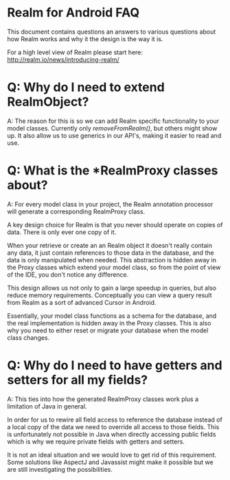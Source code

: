 # Realm for Android FAQ

This document contains questions an answers to various questions about how Realm works and why it
the design is the way it is.

For a high level view of Realm please start here: http://realm.io/news/introducing-realm/


# Q: Why do I need to extend RealmObject?

A: The reason for this is so we can add Realm specific functionality to your model classes.
Currently only *removeFromRealm()*, but others might show up. It also allow us to use generics
in our API's, making it easier to read and use.


# Q: What is the \*RealmProxy classes about?
A: For every model class in your project, the Realm annotation processor will generate a
corresponding RealmProxy class.

A key design choice for Realm is that you never should operate on copies of data. There is only ever
one copy of it.

When your retrieve or create an an Realm object it doesn't really contain any data, it just contain
references to those data in the database, and the data is only manipulated when needed. This
abstraction is hidden away in the Proxy classes which extend your model class, so from the point of
view of the IDE, you don't notice any difference.

This design allows us not only to gain a large speedup in queries, but also reduce memory
requirements. Conceptually you can view a query result from Realm as a sort of advanced Cursor in
Android.

Essentially, your model class functions as a schema for the database, and the real implementation
is hidden away in the Proxy classes. This is also why you need to either reset or migrate your
database when the model class changes.


# Q: Why do I need to have getters and setters for all my fields?

A: This ties into how the generated RealmProxy classes work plus a limitation of Java in general.

In order for us to rewire all field access to reference the database instead of a local copy
of the data we need to override all access to those fields. This is unfortunately not possible in
Java when directly accessing public fields which is why we require private fields with getters and
setters.

It is not an ideal situation and we would love to get rid of this requirement. Some solutions
like AspectJ and Javassist might make it possible but we are still investigating the possibilities.





